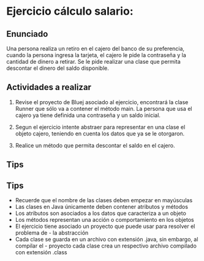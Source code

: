 # Ejercicio cálculo salario:

## Enunciado
Una persona realiza un retiro en el cajero del banco de su preferencia, 
cuando la persona ingresa la tarjeta, el cajero le pide la contraseña y la cantidad
de dinero a retirar. Se le pide realizar una clase que permita descontar el dinero del
saldo disponible.

## Actividades a realizar

1.  Revise el proyecto de Bluej asociado al ejercicio, encontrará la clase Runner que sólo va a contener el método main. La persona que usa el cajero ya tiene definida 
una contraseña y un saldo inicial.

2. Segun el ejercicio intente abstraer para representar en una clase el objeto cajero, teniendo en cuenta los datos que ya se le otorgaron.
3. Realice un método que permita descontar el saldo en el cajero.

## Tips
## Tips
- Recuerde que el nombre de las clases deben empezar en mayúsculas
- Las clases en Java únicamente deben contener atributos y métodos
- Los atributos son asociados a los datos que caracteriza a un objeto
- Los métodos representan una acción o comportamiento en los objetos
- El ejercicio tiene asociado un proyecto que puede usar para resolver el problema de - la abstracción
- Cada clase se guarda en un archivo con extensión .java, sin embargo, al compilar el - proyecto cada clase crea un respectivo archivo compilado con extensión .class
